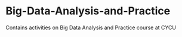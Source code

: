 # Big-Data-Analysis-and-Practice
Contains activities on Big Data Analysis and Practice course at CYCU
